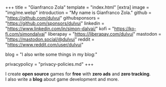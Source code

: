 +++
title = "Gianfranco Zola"
template = "index.html"
[extra]
image = "img/me.webp"
introduction = "My name is Gianfranco Zola."
github = "https://github.com/dulvui"
githubsponsors = "https://github.com/sponsors/dulvui"
linkedin = "https://www.linkedin.com/in/simon-dalvai/"
kofi = "https://ko-fi.com/simondalvai"
liberapay = "https://liberapay.com/dulvui"
mastodon = "https://mastodon.social/@dulvui"
reddit = "https://www.reddit.com/user/dulvui"

blog = "I also write some things in my blog:"

privacypolicy = "privacy-policies.md"
+++

I create  **open source** games for **free** with **zero ads** and **zero tracking**.  
I also write a **blog** about game development and more.